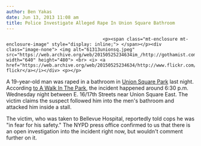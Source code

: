 ```yaml
---
author: Ben Yakas
date: Jun 13, 2013 11:08 am
title: Police Investigate Alleged Rape In Union Square Bathroom
---
```


	
										<p><span class="mt-enclosure mt-enclosure-image" style="display: inline;"> </span></p><div class="image-none"> <img alt="61313unionsq.jpeg" src="https://web.archive.org/web/20150525234634im_/http://gothamist.com/attachments/byakas/61313unionsq.jpeg" width="640" height="480"> <br> <i> <a href="https://web.archive.org/web/20150525234634/http://www.flickr.com/photos/brownwall/2612013782/sizes/z/in/photostream/">elisbrown&apos;s flickr</a></i></div> <p></p>

<p>A 19-year-old man was raped in a bathroom in <a href="https://web.archive.org/web/20150525234634/http://gothamist.com/tags/unionsquare">Union Square Park</a> last night. According <a href="https://web.archive.org/web/20150525234634/http://awalkintheparknyc.blogspot.com/2013/06/19-year-old-male-raped-in-union-square_13.html">to A Walk In The Park</a>, the incident happened around 6:30 p.m. Wednesday night between E. 16/17th Streets near Union Square East.  The victim claims the suspect followed him into the men&apos;s bathroom and attacked him inside a stall.</p>

<p>The victim, who was taken to Bellevue Hospital, reportedly told cops he was &quot;in fear for his safety.&quot; The NYPD press office confirmed to us that there is an open investigation into the incident right now, but wouldn&apos;t comment further on it. </p>					
										
									
				